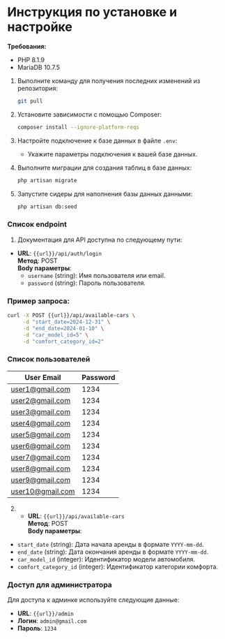 # Инструкция по установке и настройке

**Требования:**
- PHP 8.1.9
- MariaDB 10.7.5

1. Выполните команду для получения последних изменений из репозитория:
    ```bash
    git pull
    ```

2. Установите зависимости с помощью Composer:
    ```bash
   composer install --ignore-platform-reqs
    ```

3. Настройте подключение к базе данных в файле `.env`:
    - Укажите параметры подключения к вашей базе данных.

4. Выполните миграции для создания таблиц в базе данных:
    ```bash
    php artisan migrate
    ```

5. Запустите сидеры для наполнения базы данных данными:
    ```bash
    php artisan db:seed
    ```

### Список endpoint
1) Документация для API доступна по следующему пути:

- **URL**: `{{url}}/api/auth/login`  
  **Метод**: POST  
  **Body параметры**:
    - `username` (string): Имя пользователя или email.
    - `password` (string): Пароль пользователя.

### Пример запроса:

```bash
curl -X POST {{url}}/api/available-cars \
     -d "start_date=2024-12-31" \
     -d "end_date=2024-01-10" \
     -d "car_model_id=5" \
     -d "comfort_category_id=2"
```
### Список пользователей
| User Email          | Password |
|---------------------|----------|
| user1@gmail.com     | 1234     |
| user2@gmail.com     | 1234     |
| user3@gmail.com     | 1234     |
| user4@gmail.com     | 1234     |
| user5@gmail.com     | 1234     |
| user6@gmail.com     | 1234     |
| user7@gmail.com     | 1234     |
| user8@gmail.com     | 1234     |
| user9@gmail.com     | 1234     |
| user10@gmail.com    | 1234     |


2) - **URL**: `{{url}}/api/available-cars`  
     **Метод**: POST  
     **Body параметры**:
- `start_date` (string): Дата начала аренды в формате `YYYY-mm-dd`.
- `end_date` (string): Дата окончания аренды в формате `YYYY-mm-dd`.
- `car_model_id` (integer): Идентификатор модели автомобиля.
- `comfort_category_id` (integer): Идентификатор категории комфорта.


### Доступ для администратора
Для доступа к админке используйте следующие данные:
- **URL**: `{{url}}/admin`
- **Логин**: `admin@gmail.com`
- **Пароль**: `1234`

